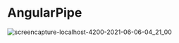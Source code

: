# AngularPipe

![screencapture-localhost-4200-2021-06-06-04_21_00](https://user-images.githubusercontent.com/80150887/120922675-5be7db80-c67f-11eb-8700-840cbaaa057e.png)
